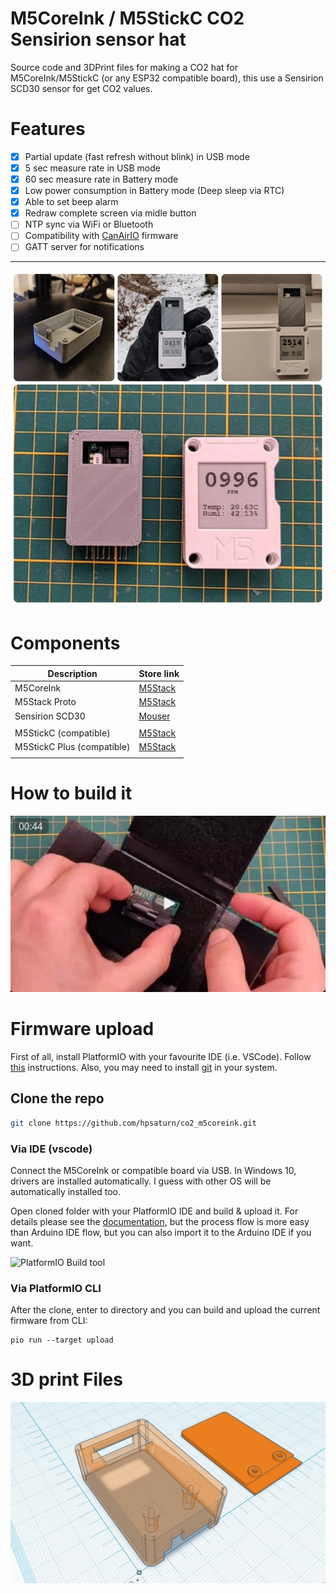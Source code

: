 # M5CoreInk / M5StickC CO2 Sensirion sensor hat

Source code and 3DPrint files for making a CO2 hat for M5CoreInk/M5StickC (or any ESP32 compatible board), this use a Sensirion SCD30 sensor for get CO2 values.

# Features

- [x] Partial update (fast refresh without blink) in USB mode
- [x] 5 sec measure rate in USB mode
- [x] 60 sec measure rate in Battery mode
- [x] Low power consumption in Battery mode (Deep sleep via RTC)
- [x] Able to set beep alarm
- [x] Redraw complete screen via midle button
- [ ] NTP sync via WiFi or Bluetooth
- [ ] Compatibility with [CanAirIO](https://canair.io) firmware
- [ ] GATT server for notifications

---

![M5coreInk CO2 hat](images/collage.jpg)

# Components

| Description  | Store link |
|----------------------------|-------------------------------|
| M5CoreInk    |[M5Stack](https://m5stack.com/collections/m5-core/products/m5stack-esp32-core-ink-development-kit1-54-elnk-display) |
| M5Stack Proto | [M5Stack](https://m5stack.com/collections/m5-core/products/m5stack-esp32-core-ink-development-kit1-54-elnk-display) |
| Sensirion SCD30 | [Mouser](https://eu.mouser.com/ProductDetail/Sensirion/SCD30/?qs=rrS6PyfT74fdywu4FxpYjQ%3D%3D)
|      |      |
| M5StickC (compatible) | [M5Stack](https://m5stack.com/collections/m5-core/products/stick-c)
| M5StickC Plus (compatible) | [M5Stack](https://m5stack.com/collections/m5-core/products/m5stickc-plus-esp32-pico-mini-iot-development-kit)
|      |      |

# How to build it

<a href="https://youtu.be/im0LNFRrHCg" target="_blank"><img src="images/youtube.jpg"></a>


# Firmware upload

First of all, install PlatformIO with your favourite IDE (i.e. VSCode). Follow [this](https://platformio.org/platformio-ide) instructions. Also, you may need to install [git](http://git-scm.com/) in your system.

## Clone the repo

```sh
git clone https://github.com/hpsaturn/co2_m5coreink.git
```

### Via IDE (vscode)

Connect the M5CoreInk or compatible board via USB. In Windows 10, drivers are installed automatically. I guess with other OS will be automatically installed too.

Open cloned folder with your PlatformIO IDE and build & upload it. For details please see the [documentation](https://docs.platformio.org/en/latest/integration/ide/vscode.html#quick-start), but the process flow is more easy than Arduino IDE flow, but you can also import it to the Arduino IDE if you want.

![PlatformIO Build tool](https://docs.platformio.org/en/latest/_images/platformio-ide-vscode-toolbar.png)

### Via PlatformIO CLI

After the clone, enter to directory and you can build and upload the current firmware from CLI:

```shell
pio run --target upload
```

# 3D print Files

<a href="https://github.com/hpsaturn/co2_m5coreink/tree/master/box" target="_blank"><img src="images/3Dpreview.jpg"></a>

